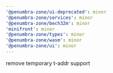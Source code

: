 ```yaml
---
'@penumbra-zone/ui-deprecated': minor
'@penumbra-zone/services': minor
'@penumbra-zone/bech32m': minor
'minifront': minor
'@penumbra-zone/types': minor
'@penumbra-zone/wasm': minor
'@penumbra-zone/ui': minor
---
```


remove temporary t-addr support
